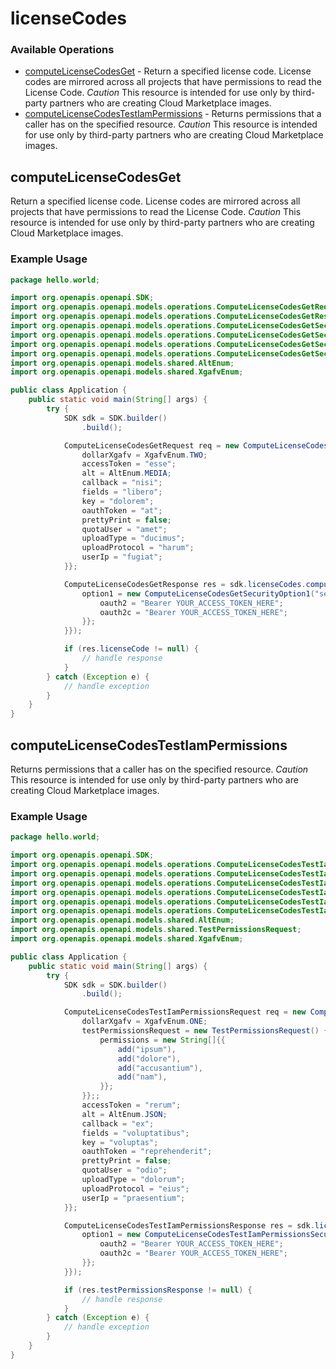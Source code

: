 # licenseCodes

### Available Operations

* [computeLicenseCodesGet](#computelicensecodesget) - Return a specified license code. License codes are mirrored across all projects that have permissions to read the License Code. *Caution* This resource is intended for use only by third-party partners who are creating Cloud Marketplace images. 
* [computeLicenseCodesTestIamPermissions](#computelicensecodestestiampermissions) - Returns permissions that a caller has on the specified resource. *Caution* This resource is intended for use only by third-party partners who are creating Cloud Marketplace images. 

## computeLicenseCodesGet

Return a specified license code. License codes are mirrored across all projects that have permissions to read the License Code. *Caution* This resource is intended for use only by third-party partners who are creating Cloud Marketplace images. 

### Example Usage

```java
package hello.world;

import org.openapis.openapi.SDK;
import org.openapis.openapi.models.operations.ComputeLicenseCodesGetRequest;
import org.openapis.openapi.models.operations.ComputeLicenseCodesGetResponse;
import org.openapis.openapi.models.operations.ComputeLicenseCodesGetSecurity;
import org.openapis.openapi.models.operations.ComputeLicenseCodesGetSecurityOption1;
import org.openapis.openapi.models.operations.ComputeLicenseCodesGetSecurityOption2;
import org.openapis.openapi.models.operations.ComputeLicenseCodesGetSecurityOption3;
import org.openapis.openapi.models.shared.AltEnum;
import org.openapis.openapi.models.shared.XgafvEnum;

public class Application {
    public static void main(String[] args) {
        try {
            SDK sdk = SDK.builder()
                .build();

            ComputeLicenseCodesGetRequest req = new ComputeLicenseCodesGetRequest("perferendis", "ex") {{
                dollarXgafv = XgafvEnum.TWO;
                accessToken = "esse";
                alt = AltEnum.MEDIA;
                callback = "nisi";
                fields = "libero";
                key = "dolorem";
                oauthToken = "at";
                prettyPrint = false;
                quotaUser = "amet";
                uploadType = "ducimus";
                uploadProtocol = "harum";
                userIp = "fugiat";
            }};            

            ComputeLicenseCodesGetResponse res = sdk.licenseCodes.computeLicenseCodesGet(req, new ComputeLicenseCodesGetSecurity() {{
                option1 = new ComputeLicenseCodesGetSecurityOption1("sed", "aut") {{
                    oauth2 = "Bearer YOUR_ACCESS_TOKEN_HERE";
                    oauth2c = "Bearer YOUR_ACCESS_TOKEN_HERE";
                }};
            }});

            if (res.licenseCode != null) {
                // handle response
            }
        } catch (Exception e) {
            // handle exception
        }
    }
}
```

## computeLicenseCodesTestIamPermissions

Returns permissions that a caller has on the specified resource. *Caution* This resource is intended for use only by third-party partners who are creating Cloud Marketplace images. 

### Example Usage

```java
package hello.world;

import org.openapis.openapi.SDK;
import org.openapis.openapi.models.operations.ComputeLicenseCodesTestIamPermissionsRequest;
import org.openapis.openapi.models.operations.ComputeLicenseCodesTestIamPermissionsResponse;
import org.openapis.openapi.models.operations.ComputeLicenseCodesTestIamPermissionsSecurity;
import org.openapis.openapi.models.operations.ComputeLicenseCodesTestIamPermissionsSecurityOption1;
import org.openapis.openapi.models.operations.ComputeLicenseCodesTestIamPermissionsSecurityOption2;
import org.openapis.openapi.models.operations.ComputeLicenseCodesTestIamPermissionsSecurityOption3;
import org.openapis.openapi.models.shared.AltEnum;
import org.openapis.openapi.models.shared.TestPermissionsRequest;
import org.openapis.openapi.models.shared.XgafvEnum;

public class Application {
    public static void main(String[] args) {
        try {
            SDK sdk = SDK.builder()
                .build();

            ComputeLicenseCodesTestIamPermissionsRequest req = new ComputeLicenseCodesTestIamPermissionsRequest("ut", "similique") {{
                dollarXgafv = XgafvEnum.ONE;
                testPermissionsRequest = new TestPermissionsRequest() {{
                    permissions = new String[]{{
                        add("ipsum"),
                        add("dolore"),
                        add("accusantium"),
                        add("nam"),
                    }};
                }};;
                accessToken = "rerum";
                alt = AltEnum.JSON;
                callback = "ex";
                fields = "voluptatibus";
                key = "voluptas";
                oauthToken = "reprehenderit";
                prettyPrint = false;
                quotaUser = "odio";
                uploadType = "dolorum";
                uploadProtocol = "eius";
                userIp = "praesentium";
            }};            

            ComputeLicenseCodesTestIamPermissionsResponse res = sdk.licenseCodes.computeLicenseCodesTestIamPermissions(req, new ComputeLicenseCodesTestIamPermissionsSecurity() {{
                option1 = new ComputeLicenseCodesTestIamPermissionsSecurityOption1("corporis", "inventore") {{
                    oauth2 = "Bearer YOUR_ACCESS_TOKEN_HERE";
                    oauth2c = "Bearer YOUR_ACCESS_TOKEN_HERE";
                }};
            }});

            if (res.testPermissionsResponse != null) {
                // handle response
            }
        } catch (Exception e) {
            // handle exception
        }
    }
}
```
